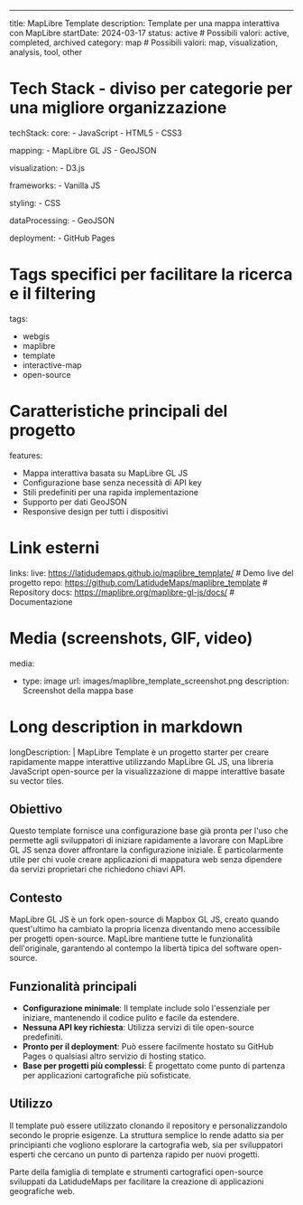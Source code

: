 ---
title: MapLibre Template
description: Template per una mappa interattiva con MapLibre
startDate: 2024-03-17
status: active # Possibili valori: active, completed, archived
category: map # Possibili valori: map, visualization, analysis, tool, other

# Tech Stack - diviso per categorie per una migliore organizzazione
techStack:
  core:
    - JavaScript
    - HTML5
    - CSS3
  
  mapping:
    - MapLibre GL JS
    - GeoJSON
  
  visualization:
    - D3.js
  
  frameworks:
    - Vanilla JS
  
  styling:
    - CSS
  
  dataProcessing:
    - GeoJSON
  
  deployment:
    - GitHub Pages

# Tags specifici per facilitare la ricerca e il filtering
tags:
  - webgis
  - maplibre
  - template
  - interactive-map
  - open-source

# Caratteristiche principali del progetto
features:
  - Mappa interattiva basata su MapLibre GL JS
  - Configurazione base senza necessità di API key
  - Stili predefiniti per una rapida implementazione
  - Supporto per dati GeoJSON
  - Responsive design per tutti i dispositivi

# Link esterni
links:
  live: https://latidudemaps.github.io/maplibre_template/ # Demo live del progetto
  repo: https://github.com/LatidudeMaps/maplibre_template # Repository
  docs: https://maplibre.org/maplibre-gl-js/docs/ # Documentazione

# Media (screenshots, GIF, video)
media:
  - type: image
    url: images/maplibre_template_screenshot.png
    description: Screenshot della mappa base
  
# Long description in markdown
longDescription: |
  MapLibre Template è un progetto starter per creare rapidamente mappe interattive utilizzando MapLibre GL JS, una libreria JavaScript open-source per la visualizzazione di mappe interattive basate su vector tiles.
  
  ## Obiettivo
  
  Questo template fornisce una configurazione base già pronta per l'uso che permette agli sviluppatori di iniziare rapidamente a lavorare con MapLibre GL JS senza dover affrontare la configurazione iniziale. È particolarmente utile per chi vuole creare applicazioni di mappatura web senza dipendere da servizi proprietari che richiedono chiavi API.
  
  ## Contesto
  
  MapLibre GL JS è un fork open-source di Mapbox GL JS, creato quando quest'ultimo ha cambiato la propria licenza diventando meno accessibile per progetti open-source. MapLibre mantiene tutte le funzionalità dell'originale, garantendo al contempo la libertà tipica del software open-source.
  
  ## Funzionalità principali
  
  - **Configurazione minimale**: Il template include solo l'essenziale per iniziare, mantenendo il codice pulito e facile da estendere.
  - **Nessuna API key richiesta**: Utilizza servizi di tile open-source predefiniti.
  - **Pronto per il deployment**: Può essere facilmente hostato su GitHub Pages o qualsiasi altro servizio di hosting statico.
  - **Base per progetti più complessi**: È progettato come punto di partenza per applicazioni cartografiche più sofisticate.
  
  ## Utilizzo
  
  Il template può essere utilizzato clonando il repository e personalizzandolo secondo le proprie esigenze. La struttura semplice lo rende adatto sia per principianti che vogliono esplorare la cartografia web, sia per sviluppatori esperti che cercano un punto di partenza rapido per nuovi progetti.
  
  Parte della famiglia di template e strumenti cartografici open-source sviluppati da LatidudeMaps per facilitare la creazione di applicazioni geografiche web.
